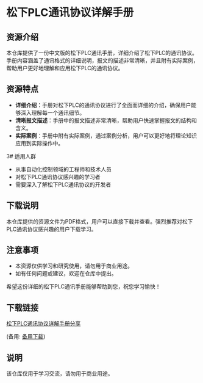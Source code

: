 # 松下PLC通讯协议详解手册

## 资源介绍

本仓库提供了一份中文版的松下PLC通讯手册，详细介绍了松下PLC的通讯协议。手册内容涵盖了通讯格式的详细说明，报文的描述非常清晰，并且附有实际案例，帮助用户更好地理解和应用松下PLC的通讯协议。

## 资源特点

- **详细介绍**：手册对松下PLC的通讯协议进行了全面而详细的介绍，确保用户能够深入理解每一个通讯细节。
- **清晰报文描述**：手册中的报文描述非常清晰，帮助用户快速掌握报文的结构和含义。
- **实际案例**：手册中附有实际案例，通过案例分析，用户可以更好地将理论知识应用到实际操作中。

3# 适用人群

- 从事自动化控制领域的工程师和技术人员
- 对松下PLC通讯协议感兴趣的学习者
- 需要深入了解松下PLC通讯协议的开发者

## 下载说明

本仓库提供的资源文件为PDF格式，用户可以直接下载并查看。强烈推荐对松下PLC通讯协议感兴趣的用户下载学习。

## 注意事项

- 本资源仅供学习和研究使用，请勿用于商业用途。
- 如有任何问题或建议，欢迎在仓库中提出。

希望这份详细的松下PLC通讯手册能够帮助到您，祝您学习愉快！

## 下载链接
[松下PLC通讯协议详解手册分享](https://pan.quark.cn/s/9ab31b402d84) 

(备用: [备用下载](https://pan.baidu.com/s/1tGhrBuku7fN7G0DldotNHw?pwd=1234))

## 说明

该仓库仅用于学习交流，请勿用于商业用途。
